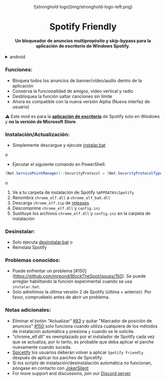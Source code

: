 <center>
    ![stronghold logo](img/stronghold-logo-left.png)
    <h1 align="center">Spotify Friendly</h1>
    <h4 align="center">Un bloqueador de anuncios multipropósito y skip-bypass para la aplicación de escritorio de Windows Spotify.</h4>
</center>

<details>
<summary>android</summary>

```kotlin
zoxide import --from z path/to/db
```

</details>

### Funciones:
* Bloquea todos los anuncios de banner/vídeo/audio dentro de la aplicación
* Conserva la funcionalidad de amigos, video vertical y radio
* Desbloquea la función saltar canciones sin límite
* Ahora es compatible con la nueva versión Alpha (Nueva interfaz de usuario)

:warning: Este mod es para la [**aplicación de escritorio**](https://www.spotify.com/download/windows/) de Spotify solo en Windows y **no la versión de Microsoft Store**.

### Instalación/Actualización:
* Simplemente descargue y ejecute [instalar.bat](https://raw.githack.com/devhubble/friendly-spotify/master/instalar.bat)  

o

* Ejecutar el siguiente comando en PowerShell:
```ps1
[Net.ServicePointManager]::SecurityProtocol = [Net.SecurityProtocolType]::Tls12; Invoke-WebRequest -UseBasicParsing 'https://raw.githubusercontent.com/devhubble/friendly-spotify/master/magic.ps1' | Invoke-Expression
```

o

1. Ve a tu carpeta de instalación de Spotify `%APPDATA%\Spotify`
2. Renombra `chrome_elf.dll` a `chrome_elf_bak.dll`
2. Descarga `chrome_elf.zip` de [releases](https://github.com/devhubble/friendly-spotify/releases)
3. Descomprime `chrome_elf.dll` y `config.ini` 
4. Sustituye los archivos `chrome_elf.dll` y `config.ini` en la carpeta de instalación

### Desinstalar:
* Solo ejecuta [desinstalar.bat](https://raw.githack.com/devhubble/friendly-spotify/master/desinstalar.bat)
o
* Reinstala Spotify 

### Problemas conocidos:  
* Puede enfrentar un problema [#150] (https://github.com/mrpond/BlockTheSpot/issues/150). Se puede arreglar habilitando la función experimental cuando se usa `instalar.bat`.    
* Solo admitimos la última versión 2 de Spotify (última + anterior). Por favor, compruébelo antes de abrir un problema.

### Notas adicionales:  
* Eliminar el botón "Actualizar" [#83](https://github.com/mrpond/BlockTheSpot/issues/83) y quitar "Marcador de posición de anuncios" [#150](https://github.com/mrpond/BlockTheSpot/issues/150) solo funciona cuando utiliza cualquiera de los métodos de instalación automática y presiona `y` cuando se le solicite.  
* "chrome_elf.dll" es reemplazado por el instalador de Spotify cada vez que se actualiza, por lo tanto, es probable que deba aplicar el parche nuevamente cuando suceda.
* [Spicetify](https://github.com/khanhas/spicetify-cli) los usuarios deberán volver a aplicar `Spotify Friendly` después de aplicar los parches de Spicetify.
* Si los scripts de instalación/desinstalación automática no funcionan, póngase en contacto con [JokerSilent](https://github.com/devhubble)
* For more support and discussions, join our [Discord server](https://discord.gg/p43cusgUPm) 
